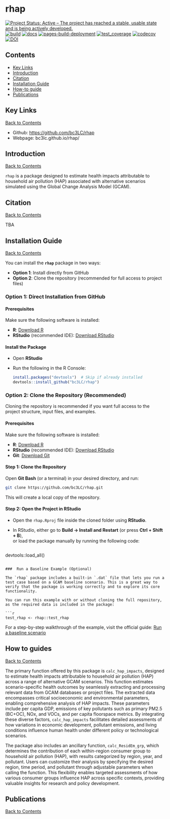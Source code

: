 # rhap

[![Project Status: Active – The project has reached a stable, usable state and is being actively developed.](https://www.repostatus.org/badges/latest/active.svg)](https://www.repostatus.org/#active)
[![build](https://github.com/bc3LC/rhap/actions/workflows/build.yaml/badge.svg)](https://github.com/bc3LC/rhap/actions/workflows/build.yaml)
[![docs](https://github.com/bc3LC/rhap/actions/workflows/docs.yaml/badge.svg)](https://github.com/bc3LC/rhap/actions/workflows/docs.yaml)
[![pages-build-deployment](https://github.com/bc3LC/rhap/actions/workflows/pages/pages-build-deployment/badge.svg)](https://github.com/bc3LC/rhap/actions/workflows/pages/pages-build-deployment)
[![test_coverage](https://github.com/bc3LC/rhap/actions/workflows/test_coverage.yaml/badge.svg)](https://github.com/bc3LC/rhap/actions/workflows/test_coverage.yaml)
[![codecov](https://codecov.io/gh/bc3LC/rhap/branch/main/graph/badge.svg?token=rC8eIjNwcN)](https://codecov.io/gh/bc3LC/rhap)
[![DOI](https://zenodo.org/badge/721541306.svg)](https://doi.org/10.5281/zenodo.14423225)


<!-- ------------------------>
<!-- ------------------------>
## <a name="Contents"></a>Contents
<!-- ------------------------>
<!-- ------------------------>

- [Key Links](#KeyLinks)
- [Introduction](#Introduction)
- [Citation](#Citation)
- [Installation Guide](#InstallGuide)
- [How-to guide](#howto) 
- [Publications](#Publications)

<!-- ------------------------>
<!-- ------------------------>
## <a name="KeyLinks"></a>Key Links
<!-- ------------------------>
<!-- ------------------------>

[Back to Contents](#Contents)

- Github: https://github.com/bc3LC/rhap
- Webpage: bc3lc.github.io/rhap/

<!-- ------------------------>
<!-- ------------------------>
## <a name="Introduction"></a>Introduction
<!-- ------------------------>
<!-- ------------------------>

[Back to Contents](#Contents)

`rhap` is a package designed to estimate health impacts attributable to household air pollution (HAP) associated with alternative scenarios simulated using the Global Change Analysis Model (GCAM).


<!-- ------------------------>
<!-- ------------------------>
## <a name="Citation"></a>Citation
<!-- ------------------------>
<!-- ------------------------>

[Back to Contents](#Contents)

TBA

<!-- ------------------------>
<!-- ------------------------>
## <a name="InstallGuide"></a>Installation Guide
<!-- ------------------------>
<!-- ------------------------>

[Back to Contents](#Contents)

You can install the **`rhap`** package in two ways:

- **Option 1**: Install directly from GitHub  
- **Option 2**: Clone the repository (recommended for full access to project files)

### Option 1: Direct Installation from GitHub

#### Prerequisites

Make sure the following software is installed:

- **R**: [Download R](https://www.r-project.org/)
- **RStudio** (recommended IDE): [Download RStudio](https://www.rstudio.com/)

#### Install the Package

- Open **RStudio**

- Run the following in the R Console:

   ```r
   install.packages("devtools")  # Skip if already installed
   devtools::install_github("bc3LC/rhap")
   ```

### Option 2: Clone the Repository (Recommended)

Cloning the repository is recommended if you want full access to the project structure, input files, and examples.

#### Prerequisites

Make sure the following software is installed:

- **R**: [Download R](https://www.r-project.org/)
- **RStudio** (recommended IDE): [Download RStudio](https://www.rstudio.com/)
- **Git**: [Download Git](https://git-scm.com/downloads)


#### Step 1: Clone the Repository

Open **Git Bash** (or a terminal) in your desired directory, and run:

```bash
git clone https://github.com/bc3LC/rhap.git
```

This will create a local copy of the repository.

#### Step 2: Open the Project in RStudio

- Open the `rhap.Rproj` file inside the cloned folder using **RStudio**.  
- In RStudio, either go to **Build → Install and Restart** (or press **Ctrl + Shift + B**),  
   or load the package manually by running the following code:

  ```r
devtools::load_all()
   ```

###  Run a Baseline Example (Optional)

The `rhap` package includes a built-in `.dat` file that lets you run a test case based on a GCAM baseline scenario. This is a great way to verify that the package is working correctly and to explore its core functionality.

You can run this example with or without cloning the full repository, as the required data is included in the package:

   ```r
test_rhap <- rhap::test_rhap
   ```

For a step-by-step walkthrough of the example, visit the official guide: [Run a baseline scenario](https://bc3lc.github.io/rhap/articles/run_rhap.html#step-by-step-example)


<!-- ------------------------>
<!-- ------------------------>
## <a name="howto"></a> How to guides
<!-- ------------------------>
<!-- ------------------------>

[Back to Contents](#Contents)

The primary function offered by this package is `calc_hap_impacts`, designed to estimate health impacts attributable to household air pollution (HAP) across a range of alternative GCAM scenarios. This function estimates scenario-specific health outcomes by seamlessly extracting and processing relevant data from GCAM databases or project files.
The extracted data encompasses critical socioeconomic and environmental parameters, enabling comprehensive analysis of HAP impacts. These parameters include per capita GDP, emissions of key pollutants such as primary PM2.5 (BC+OC), NOx, and VOCs, and per capita floorspace metrics. By integrating these diverse factors, `calc_hap_impacts` facilitates detailed assessments of how variations in economic development, pollutant emissions, and living conditions influence human health under different policy or technological scenarios.

The package also includes an ancillary function, `calc_ResidEm_grp`, which determines the contribution of each within-region consumer group to household air pollution (HAP), with results categorized by region, year, and pollutant. Users can customize their analysis by specifying the desired region, time period, and pollutant through adjustable parameters when calling the function.
This flexibility enables targeted assessments of how various consumer groups influence HAP across specific contexts, providing valuable insights for research and policy development.


<!-- ------------------------>
<!-- ------------------------>
## <a name="Publications"></a>Publications
<!-- ------------------------>
<!-- ------------------------>

[Back to Contents](#Contents)
